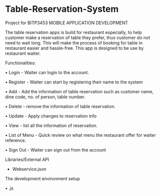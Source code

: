 # Table-Reservation-System
Project for BITP3453 MOBILE APPLICATION DEVELOPMENT


The table reservation apps is build for restaurant especially, to help customer make a reservation of table they prefer, thus customer do not need to wait long. This will make the process of booking for table in restaurant easier and hassle-free. This app is designed to be use by restaurant waiter.

Functionalities:

•	Login - Waiter can login to the account.

•	Register - Waiter can start by registering their name to the system

•	Add - Add the information of table reservation such as customer name, dine code, no. of person, table number.

•	Delete - remove the information of table reservation.

•	Update - Apply changes to reservation info

•	View - list all the information of reservation.

•	List of Menu - Quick review on what menu the restaurant offer for waiter reference.

•	Sign Out - Waiter can sign out from the account

Libraries/External API
- Webservice.json

The development environment setup

• .js



